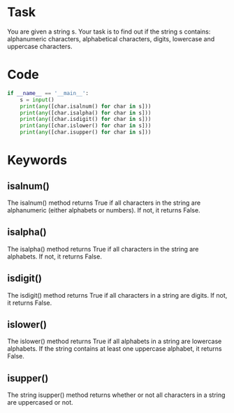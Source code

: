 # Task 
You are given a string s.
Your task is to find out if the string s contains: alphanumeric characters, alphabetical characters, digits, lowercase and uppercase characters.

# Code 
``` python
if __name__ == '__main__':
    s = input()
    print(any([char.isalnum() for char in s]))
    print(any([char.isalpha() for char in s]))
    print(any([char.isdigit() for char in s]))
    print(any([char.islower() for char in s]))
    print(any([char.isupper() for char in s]))
```

# Keywords

## isalnum()
The isalnum() method returns True if all characters in the string are alphanumeric (either alphabets or numbers). If not, it returns False.

## isalpha()
The isalpha() method returns True if all characters in the string are alphabets. If not, it returns False.

## isdigit()
The isdigit() method returns True if all characters in a string are digits. If not, it returns False.

## islower()
The islower() method returns True if all alphabets in a string are lowercase alphabets. If the string contains at least one uppercase alphabet, it returns False.

## isupper()
The string isupper() method returns whether or not all characters in a string are uppercased or not.

